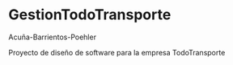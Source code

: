 GestionTodoTransporte
=====================

Acuña-Barrientos-Poehler

Proyecto de diseño de software para la empresa TodoTransporte
